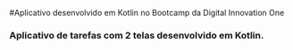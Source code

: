 #Aplicativo desenvolvido em Kotlin no Bootcamp da Digital Innovation One 


<h3>Aplicativo de tarefas com 2 telas desenvolvido em Kotlin.<h3>
